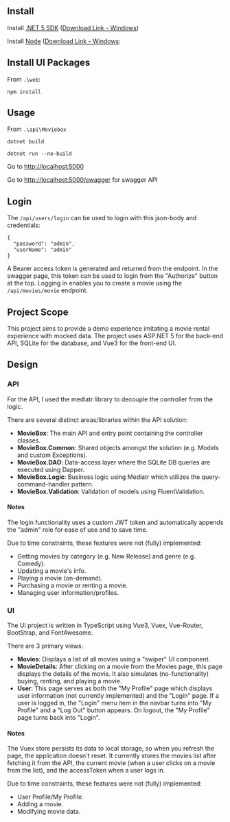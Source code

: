 ## Install

Install [.NET 5 SDK](https://dotnet.microsoft.com/download/dotnet/5.0) ([Download Link - Windows](https://dotnet.microsoft.com/download/dotnet/thank-you/sdk-5.0.400-windows-x64-installer))

Install [Node](https://nodejs.org) ([Download Link - Windows](https://nodejs.org/dist/v14.17.6/node-v14.17.6-x64.msi): 

## Install UI Packages

From `.\web`:
```
npm install
```

## Usage

From `.\api\Moviebox`
```
dotnet build
```
```
dotnet run --no-build
```

Go to [http://localhost:5000](http://localhost:5000)

Go to [http://localhost:5000/swagger](http://localhost:5000/swagger) for swagger API

## Login

The `/api​/users​/login` can be used to login with this json-body and credentials:
```
{
  "password": "admin",
  "userName": "admin"
}
```

A Bearer access token is generated and returned from the endpoint. In the swagger page, this token can be used to login from the "Authorize" button at the top.
Logging in enables you to create a movie using the `/api/movies/movie` endpoint.

## Project Scope

This project aims to provide a demo experience imitating a movie rental experience with mocked data. 
The project uses ASP.NET 5 for the back-end API, SQLite for the database, and Vue3 for the front-end UI.

## Design

### API 

For the API, I used the mediatr library to decouple the controller from the logic.

There are several distinct areas/libraries within the API solution:
- **MovieBox**: The main API and entry point containing the controller classes.
- **MovieBox.Common**: Shared objects amongst the solution (e.g. Models and custom Exceptions).
- **MovieBox.DAO**: Data-access layer where the SQLite DB queries are executed using Dapper.
- **MovieBox.Logic**: Business logic using Mediatr which utilizes the query-command-handler pattern.
- **MovieBox.Validation**: Validation of models using FluentValidation.

#### Notes
The login functionality uses a custom JWT token and automatically appends the "admin" role for ease of use and to save time.

Due to time constraints, these features were not (fully) implemented:
- Getting movies by category (e.g. New Release) and genre (e.g. Comedy).
- Updating a movie's info.
- Playing a movie (on-demand).
- Purchasing a movie or renting a movie.
- Managing user information/profiles.

### UI

The UI project is written in TypeScript using Vue3, Vuex, Vue-Router, BootStrap, and FontAwesome.

There are 3 primary views:
- **Movies**: Displays a list of all movies using a "swiper" UI component.
- **MovieDetails**: After clicking on a movie from the Movies page, this page displays the details of the movie. It also simulates (no-functionality) buying, renting, and playing a movie.
- **User**: This page serves as both the "My Profile" page which displays user information (not currently implemented) and the "Login" page. If a user is logged in, the "Login" menu item in the navbar turns into "My Profile" and a "Log Out" button appears. On logout, the "My Profile" page turns back into "Login".

#### Notes
The Vuex store persists its data to local storage, so when you refresh the page, the application doesn't reset.
It currently stores the movies list after fetching it from the API, the current movie (when a user clicks on a movie from the list), and the accessToken when a user logs in.

Due to time constraints, these features were not (fully) implemented:
- User Profile/My Profile.
- Adding a movie.
- Modifying movie data.